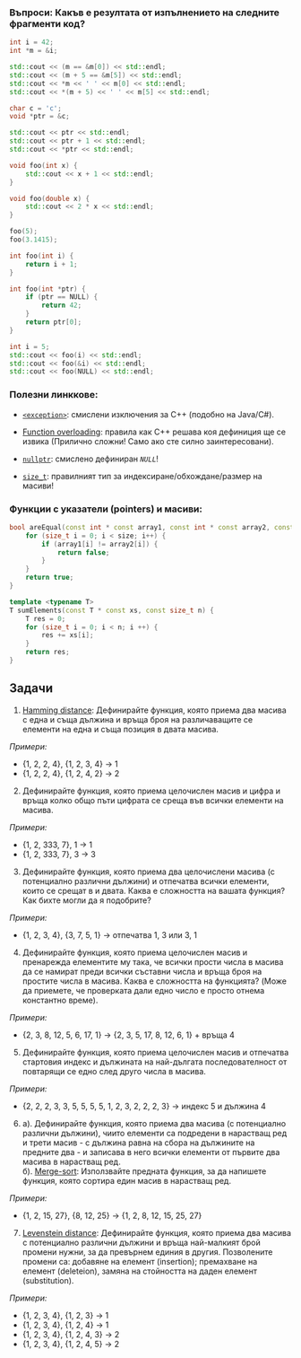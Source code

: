 ### Въпроси: Какъв е резултата от изпълнението на следните фрагменти код?

```cpp
int i = 42;
int *m = &i;

std::cout << (m == &m[0]) << std::endl;
std::cout << (m + 5 == &m[5]) << std::endl;
std::cout << *m << ' ' << m[0] << std::endl;
std::cout << *(m + 5) << ' ' << m[5] << std::endl;
```

```cpp
char c = 'c';
void *ptr = &c;

std::cout << ptr << std::endl;
std::cout << ptr + 1 << std::endl;
std::cout << *ptr << std::endl;
```

```cpp
void foo(int x) {
	std::cout << x + 1 << std::endl;
}

void foo(double x) {
	std::cout << 2 * x << std::endl;
}

foo(5);
foo(3.1415);
```

```cpp
int foo(int i) {
	return i + 1;
}

int foo(int *ptr) {
	if (ptr == NULL) {
		return 42;
	}
	return ptr[0];
}

int i = 5;
std::cout << foo(i) << std::endl;
std::cout << foo(&i) << std::endl;
std::cout << foo(NULL) << std::endl;
```


### Полезни линккове:
- [`<exception>`](https://en.cppreference.com/w/cpp/error/exception): смислени изключения за C++ (подобно на Java/C#).

- [Function overloading](https://en.cppreference.com/w/cpp/language/overload_resolution): правила как C++ решава коя дефиниция ще се извика (Прилично сложни! Само ако сте силно заинтересовани).

- [`nullptr`](https://en.cppreference.com/w/cpp/language/nullptr): смислено дефиниран _`NULL`_!

- [`size_t`](https://en.cppreference.com/w/cpp/types/size_t): правилният тип за индексиране/обхождане/размер на масиви!


### Функции с указатели (pointers) и масиви:
```cpp
bool areEqual(const int * const array1, const int * const array2, const size_t size) {
	for (size_t i = 0; i < size; i++) {
		if (array1[i] != array2[i]) {
			return false;
		}
	}
	return true;
}

template <typename T>
T sumElements(const T * const xs, const size_t n) {
	T res = 0;
	for (size_t i = 0; i < n; i ++) {
		res += xs[i];
	}
	return res;
}
```

## Задачи

1. [Hamming distance](https://en.wikipedia.org/wiki/Hamming_distance): Дефинирайте функция, която приема два масива с една и съща дължина и връща броя на различаващите се елементи на една и съща позиция в двата масива.

_Примери:_
- {1, 2, 2, 4}, {1, 2, 3, 4} -> 1
- {1, 2, 2, 4}, {1, 2, 4, 2} -> 2


2. Дефинирайте функция, която приема целочислен масив и цифра и връща колко общо пъти цифрата се среща във всички елементи на масива.

_Примери:_
- {1, 2, 333, 7}, 1 -> 1
- {1, 2, 333, 7}, 3 -> 3


3. Дефинирайте функция, която приема два целочислени масива (с потенциално различни дължини) и отпечатва всички елементи, които се срещат в и двата. Каква е сложността на вашата функция? Как бихте могли да я подобрите?

_Примери:_
- {1, 2, 3, 4}, {3, 7, 5, 1} -> отпечатва 1, 3 или 3, 1


4. Дефинирайте функция, която приема целочислен масив и пренарежда елементите му така, че всички прости числа в масива да се намират преди всички съставни числа и връща броя на простите числа в масива. Каква е сложността на функцията? (Mоже да приемете, че проверката дали едно число е просто отнема константно време).

_Примери:_
- {2, 3, 8, 12, 5, 6, 17, 1} -> {2, 3, 5, 17, 8, 12, 6, 1} + връща 4


5. Дефинирайте функция, която приема целочислен масив и отпечатва стартовия индекс и дължината на най-дългата последователност от повтарящи се едно след друго числа в масива.

_Примери:_
- {2, 2, 2, 3, 3, 5, 5, 5, 5, 1, 2, 3, 2, 2, 2, 3} -> индекс 5 и дължина 4


6. а). Дефинирайте функция, която приема два масива (с потенциално различни дължини), чиито елементи са подредени в нарастващ ред и трети масив - с дължина равна на сбора на дължините на предните два - и записава в него всички елементи от първите два масива в нарастващ ред.  
   б). [Merge-sort](https://en.wikipedia.org/wiki/Merge_sort): Използвайте предната функция, за да напишете функция, която сортира един масив в нарастващ ред.

_Примери:_
- {1, 2, 15, 27}, {8, 12, 25} -> {1, 2, 8, 12, 15, 25, 27}


7. [Levenstein distance](https://en.wikipedia.org/wiki/Levenshtein_distance): Дефинирайте функция, която приема два масива с потенциално различни дължини и връща най-малкият брой промени нужни, за да превърнем единия в другия. Позволените промени са: добавяне на елемент (insertion); премахване на елемент (deleteion), замяна на стойността на даден елемент (substitution).

_Примери:_
- {1, 2, 3, 4}, {1, 2, 3} -> 1
- {1, 2, 3, 4}, {1, 2, 4} -> 1
- {1, 2, 3, 4}, {1, 2, 4, 3} -> 2
- {1, 2, 3, 4}, {1, 2, 4, 5} -> 2